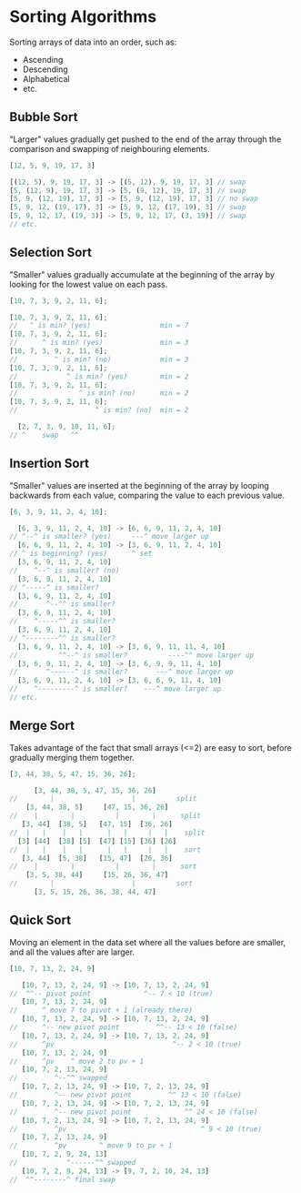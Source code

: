 # Sorting Algorithms

Sorting arrays of data into an order, such as:

- Ascending
- Descending
- Alphabetical
- etc.

## Bubble Sort

"Larger" values gradually get pushed to the end of the array through
the comparison and swapping of neighbouring elements.

```javascript
[12, 5, 9, 19, 17, 3]
```
```javascript
[(12, 5), 9, 19, 17, 3] -> [(5, 12), 9, 19, 17, 3] // swap
[5, (12, 9), 19, 17, 3] -> [5, (9, 12), 19, 17, 3] // swap
[5, 9, (12, 19), 17, 3] -> [5, 9, (12, 19), 17, 3] // no swap
[5, 9, 12, (19, 17), 3] -> [5, 9, 12, (17, 19), 3] // swap
[5, 9, 12, 17, (19, 3)] -> [5, 9, 12, 17, (3, 19)] // swap
// etc.
```

## Selection Sort

"Smaller" values gradually accumulate at the beginning of the array by
looking for the lowest value on each pass.

```javascript
[10, 7, 3, 9, 2, 11, 6];
```
```javascript
[10, 7, 3, 9, 2, 11, 6];
//   ^ is min? (yes)                 min = 7
[10, 7, 3, 9, 2, 11, 6];
//      ^ is min? (yes)              min = 3
[10, 7, 3, 9, 2, 11, 6];
//         ^ is min? (no)            min = 3
[10, 7, 3, 9, 2, 11, 6];
//            ^ is min? (yes)        min = 2
[10, 7, 3, 9, 2, 11, 6];
//               ^ is min? (no)      min = 2
[10, 7, 3, 9, 2, 11, 6];
//                   ^ is min? (no)  min = 2
```
```javascript
  [2, 7, 3, 9, 10, 11, 6];
// ^    swap   ^^
```

## Insertion Sort

"Smaller" values are inserted at the beginning of the array by looping
backwards from each value, comparing the value to each previous value.

```javascript
[6, 3, 9, 11, 2, 4, 10];
```
```javascript
  [6, 3, 9, 11, 2, 4, 10] -> [6, 6, 9, 11, 2, 4, 10]
// ^--^ is smaller? (yes)     ---^ move larger up
  [6, 6, 9, 11, 2, 4, 10] -> [3, 6, 9, 11, 2, 4, 10]
// ^ is beginning? (yes)      ^ set
  [3, 6, 9, 11, 2, 4, 10]
//    ^--^ is smaller? (no)
  [3, 6, 9, 11, 2, 4, 10]
// ^-----^ is smaller?
  [3, 6, 9, 11, 2, 4, 10]
//       ^--^^ is smaller?
  [3, 6, 9, 11, 2, 4, 10]
//    ^-----^^ is smaller?
  [3, 6, 9, 11, 2, 4, 10]
// ^--------^^ is smaller?
  [3, 6, 9, 11, 2, 4, 10] -> [3, 6, 9, 11, 11, 4, 10]
//          ^^--^ is smaller?          ----^^ move larger up
  [3, 6, 9, 11, 2, 4, 10] -> [3, 6, 9, 9, 11, 4, 10]
//       ^------^ is smaller?       ---^ move larger up
  [3, 6, 9, 11, 2, 4, 10] -> [3, 6, 6, 9, 11, 4, 10]
//    ^---------^ is smaller?    ---^ move larger up
// etc.
```

## Merge Sort

Takes advantage of the fact that small arrays (<=2) are easy to sort,
before gradually merging them together.

```javascript
[3, 44, 38, 5, 47, 15, 36, 26];
```
```javascript
      [3, 44, 38, 5, 47, 15, 36, 26]
//        |                   |          split
    [3, 44, 38, 5]     [47, 15, 36, 26]
//    |        |          |        |      split
   [3, 44]  [38, 5]   [47, 15]  [36, 26]
//  |   |    |   |      |   |     |   |    split
  [3] [44]  [38] [5]  [47] [15] [36] [26]
//  |   |    |   |      |   |     |   |    sort
   [3, 44]  [5, 38]   [15, 47]  [26, 36]
//    |        |          |        |      sort
    [3, 5, 38, 44]     [15, 26, 36, 47]
//        |                   |          sort
      [3, 5, 15, 26, 36, 38, 44, 47]
```

## Quick Sort

Moving an element in the data set where all the values before are
smaller, and all the values after are larger.

```javascript
[10, 7, 13, 2, 24, 9]
```
```javascript
   [10, 7, 13, 2, 24, 9] -> [10, 7, 13, 2, 24, 9]
//  ^^-- pivot point             ^-- 7 < 10 (true)
   [10, 7, 13, 2, 24, 9]
//      ^ move 7 to pivot + 1 (already there)
   [10, 7, 13, 2, 24, 9] -> [10, 7, 13, 2, 24, 9]
//      ^-- new pivot point         ^^-- 13 < 10 (false)
   [10, 7, 13, 2, 24, 9] -> [10, 7, 13, 2, 24, 9]
//      ^pv                             ^-- 2 < 10 (true)
   [10, 7, 13, 2, 24, 9]
//      ^pv    ^ move 2 to pv + 1
   [10, 7, 2, 13, 24, 9]
//         ^--^^ swapped
   [10, 7, 2, 13, 24, 9] -> [10, 7, 2, 13, 24, 9]
//         ^-- new pivot point         ^^ 13 < 10 (false)
   [10, 7, 2, 13, 24, 9] -> [10, 7, 2, 13, 24, 9]
//         ^-- new pivot point             ^^ 24 < 10 (false)
   [10, 7, 2, 13, 24, 9] -> [10, 7, 2, 13, 24, 9]
//         ^pv                                 ^ 9 < 10 (true)
   [10, 7, 2, 13, 24, 9]
//         ^pv        ^ move 9 to pv + 1
   [10, 7, 2, 9, 24, 13]
//            ^------^^ swapped
   [10, 7, 2, 9, 24, 13] -> [9, 7, 2, 10, 24, 13]
//  ^^--------^ final swap
```
